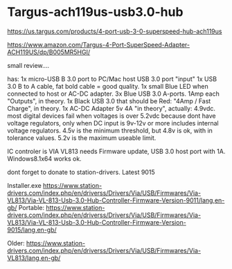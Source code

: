 # Targus-ach119us-usb3.0-hub

https://us.targus.com/products/4-port-usb-3-0-superspeed-hub-ach119us

https://www.amazon.com/Targus-4-Port-SuperSpeed-Adapter-ACH119US/dp/B005MR5HGI/

small review....

has:
1x micro-USB B 3.0 port to PC/Mac host USB 3.0 port "input"
1x USB 3.0 B to A cable, fat bold cable = good quality.
1x small Blue LED when connected to host or AC-DC adapter.
3x Blue USB 3.0 A-ports. 1Amp each "Outputs", in theory.
1x Black USB 3.0 that should be Red: "4Amp / Fast Charge", in theory.
1x AC-DC Adapter 5v 4A "in theory", actually: 4.9vdc.
most digital devices fail when voltages is over 5.2vdc because dont have voltage regulators, 
only when DC input is 9v-12v or more includes internal voltage regulators. 
4.5v is the minimum threshold, but 4.8v is ok, with in tolerance values.
5.2v is the maximum useable limit.

IC controler is VIA VL813
needs Firmware update,
USB 3.0 host port with 1A.
Windows8.1x64 works ok.

dont forget to donate to station-drivers.
Latest 9015

Installer.exe
https://www.station-drivers.com/index.php/en/driverss/Drivers/Via/USB/Firmwares/Via-VL813/Via-VL-813-Usb-3.0-Hub-Controller-Firmware-Version-9011/lang,en-gb/
Portable:
https://www.station-drivers.com/index.php/en/driverss/Drivers/Via/USB/Firmwares/Via-VL813/Via-VL-813-Usb-3.0-Hub-Controller-Firmware-Version-9015/lang,en-gb/

Older:
https://www.station-drivers.com/index.php/en/driverss/Drivers/Via/USB/Firmwares/Via-VL813/lang,en-gb/

